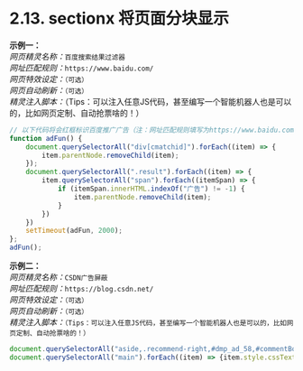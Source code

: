 # 2.13. sectionx 将页面分块显示

<!--sec data-title="示例一：百度搜索结果过滤器" data-id="section0" data-show=true data-collapse=true ces-->
**示例一：**  
*网页精灵名称：*`百度搜索结果过滤器`  
*网址匹配规则：*`https://www.baidu.com/`  
*网页特效设定：*`（可选）`  
*网页自动刷新：*`（可选）`  
*精灵注入脚本：*（Tips：可以注入任意JS代码，甚至编写一个智能机器人也是可以的，比如网页定制、自动抢票啥的！）  
```javascript
// 以下代码将会红框标识百度推广广告（注：网址匹配规则填写为https://www.baidu.com/）
function adFun() {
	document.querySelectorAll("div[cmatchid]").forEach((item) => {
		item.parentNode.removeChild(item);
	});
	document.querySelectorAll(".result").forEach((item) => {
		item.querySelectorAll("span").forEach((itemSpan) => {
			if (itemSpan.innerHTML.indexOf("广告") != -1) {
				item.parentNode.removeChild(item);
			}
		})
	})
	setTimeout(adFun, 2000);
};
adFun();
```
<!--endsec-->

<!--sec data-title="示例二：CSDN广告屏蔽" data-id="section2" data-show=true data-collapse=true ces-->
**示例二：**  
*网页精灵名称：*`CSDN广告屏蔽`  
*网址匹配规则：*`https://blog.csdn.net/`  
*网页特效设定：*`（可选）`  
*网页自动刷新：*`（可选）`  
*精灵注入脚本：*`（Tips：可以注入任意JS代码，甚至编写一个智能机器人也是可以的，比如网页定制、自动抢票啥的！）  `
```javascript
document.querySelectorAll("aside,.recommend-right,#dmp_ad_58,#commentBox,.comment-box,.recommend-box,iframe").forEach((item) => {item.parentNode.removeChild(item)});
document.querySelectorAll("main").forEach((item) => {item.style.cssText="margin:0 auto; float: none;"});
```
<!--endsec-->
